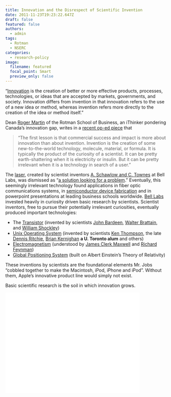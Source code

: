 ```yaml
---
title: Innovation and the Disrespect of Scientific Invention
date: 2011-11-23T19:23:22.647Z
draft: false
featured: false
authors:
  - admin
tags:
  - Rotman
  - NSERC
categories:
  - research-policy
image:
  filename: featured
  focal_point: Smart
  preview_only: false
---
```



“<a href="http://en.wikipedia.org/wiki/Innovation">Innovation</a> is the creation of better or more effective products, processes, technologies, or ideas that are accepted by markets, governments, and society. Innovation differs from invention in that innovation refers to the use of a new idea or method, whereas invention refers more directly to the creation of the idea or method itself.”

Dean <a href="http://www.rotman.utoronto.ca/rogermartin/">Roger Martin</a> of the Rotman School of Business, an iThinker pondering Canada’s innovation gap, writes in a <a href="http://www.theglobeandmail.com/report-on-business/economy/canada-like-steve-jobs-should-zero-in-on-innovation/article2242926/">recent op-ed piece</a> that
<blockquote>“The first lesson is that commercial success and impact is more about innovation than about invention. Invention is the creation of some new-to-the-world technology, molecule, material, or formula. It is typically the product of the curiosity of a scientist. It can be pretty earth-shattering when it is electricity or insulin. But it can be pretty irrelevant when it is a technology in search of a user.”</blockquote>
The <a href="//en.wikipedia.org/wiki/Laser)">laser</a>, created by scientist inventors <a href="http://www.bell-labs.com/about/history/laser/">A. Schawlow and C. Townes</a> at Bell Labs, was dismissed as “<a href="http://www.press.uchicago.edu/Misc/Chicago/284158_townes.html">a solution looking for a problem</a>.” Eventually, this seemingly irrelevant technology found applications in fiber optic communications systems, in <a href="http://en.wikipedia.org/wiki/Semiconductor_device_fabrication">semiconductor device fabrication</a> and in powerpoint presentations at leading business schools worldwide. <a href="http://en.wikipedia.org/wiki/Bell_Labs">Bell Labs</a> invested heavily in curiosity driven basic research by scientists. Scientist inventors, free to pursue their potentially irrelevant curiosities, eventually produced important technologies:
<ul>
	<li>The <a href="http://en.wikipedia.org/wiki/Transistor">Transistor</a> (invented by scientists <a href="http://en.wikipedia.org/wiki/John_Bardeen">John Bardeen</a>, <a href="http://en.wikipedia.org/wiki/Walter_Brattain">Walter Brattain</a>, and <a href="http://en.wikipedia.org/wiki/William_Shockley">William Shockley</a>)</li>
	<li><a href="http://en.wikipedia.org/wiki/Unix">Unix Operating System</a> (invented by scientists <a href="http://en.wikipedia.org/wiki/Ken_Thompson_%28computer_programmer%29">Ken Thompson</a>, the late <a href="http://en.wikipedia.org/wiki/Dennis_Ritchie">Dennis Ritchie</a>, <a href="http://en.wikipedia.org/wiki/Brian_Kernighan">Brian Kernighan</a> <strong>a U. Toronto alum</strong> and others)</li>
	<li><a href="http://en.wikipedia.org/wiki/Electromagnetic_field">Electromagnetism</a> (understood by <a href="http://en.wikipedia.org/wiki/James_Clerk_Maxwell">James Clerk Maxwell</a> and <a href="https://plus.google.com/u/0/103169609840374783033/posts/5ibTrAPKxha">Richard Feynman</a>)</li>
	<li><a href="http://en.wikipedia.org/wiki/Global_Positioning_System">Global Positioning System</a> (built on Albert Einstein’s Theory of Relativity)</li>
</ul>
These inventions by scientists are the foundational elements Mr. Jobs “cobbled together to make the Macintosh, iPod, iPhone and iPod”. Without them, Apple’s innovative product line would simply not exist.

Basic scientific research is the soil in which innovation grows.

<iframe width="420" height="315" src="//www.youtube.com/embed/IaO69CF5mbY" frameborder="0" allowfullscreen></iframe>